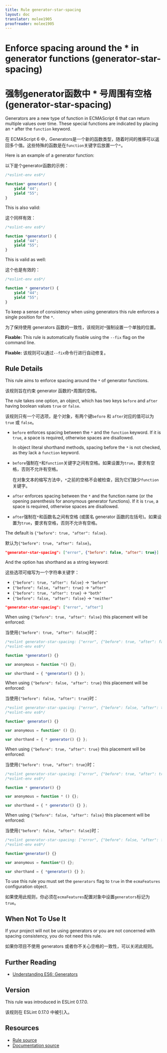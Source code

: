 ```yaml
---
title: Rule generator-star-spacing
layout: doc
translator: molee1905
proofreader: molee1905
---
```

<!-- Note: No pull requests accepted for this file. See README.md in the root directory for details. -->

# Enforce spacing around the * in generator functions (generator-star-spacing)

# 强制generator函数中 * 号周围有空格 (generator-star-spacing)

Generators are a new type of function in ECMAScript 6 that can return multiple values over time.
These special functions are indicated by placing an `*` after the `function` keyword.

在 ECMAScript 6 中，Generators是一个新的函数类型，随着时间的推移可以返回多个值。这些特殊的函数是在`function`关键字后放置一个`*`。

Here is an example of a generator function:

以下是个generator函数的示例：

```js
/*eslint-env es6*/

function* generator() {
    yield "44";
    yield "55";
}
```

This is also valid:

这个同样有效：

```js
/*eslint-env es6*/

function *generator() {
    yield "44";
    yield "55";
}
```

This is valid as well:

这个也是有效的：

```js
/*eslint-env es6*/

function * generator() {
    yield "44";
    yield "55";
}
```

To keep a sense of consistency when using generators this rule enforces a single position for the `*`.

为了保持使用 generators 函数的一致性，该规则对`*`强制设置一个单独的位置。

**Fixable:** This rule is automatically fixable using the `--fix` flag on the command line.

**Fixable:** 该规则可以通过`--fix`命令行进行自动修复。

## Rule Details

This rule aims to enforce spacing around the `*` of generator functions.

该规则旨在约束 generator 函数的`*`周围的空格。

The rule takes one option, an object, which has two keys `before` and `after` having boolean values `true` or `false`.

该规则只有一个可选项，是个对象，有两个键`before` 和 `after`对应的值可以为`true` 或 `false`。

* `before` enforces spacing between the `*` and the `function` keyword.
  If it is `true`, a space is required, otherwise spaces are disallowed.

  In object literal shorthand methods, spacing before the `*` is not checked, as they lack a `function` keyword.

* `before`强制在`*`和`function`关键字之间有空格。如果设置为`true`，要求有空格，否则不允许有空格。
  
  在对象文本的缩写方法中，`*`之前的空格不会被检查，因为它们缺少`function`关键字。

* `after` enforces spacing between the `*` and the function name (or the opening parenthesis for anonymous generator functions).
  If it is `true`, a space is required, otherwise spaces are disallowed.

* `after`强制在`*`和函数名之间有空格 (或匿名 generator 函数的左括号)。如果设置为`true`，要求有空格，否则不允许有空格。

 
The default is `{"before": true, "after": false}`.

默认为`{"before": true, "after": false}`。

```json
"generator-star-spacing": ["error", {"before": false, "after": true}]
```

And the option has shorthand as a string keyword:

这些选项可缩写为一个字符串关键字：

* `{"before": true, "after": false}` → `"before"`
* `{"before": false, "after": true}` → `"after"`
* `{"before": true, "after": true}` → `"both"`
* `{"before": false, "after": false}` → `"neither"`

```json
"generator-star-spacing": ["error", "after"]
```

When using `{"before": true, "after": false}` this placement will be enforced:

当使用`{"before": true, "after": false}`时：

```js
/*eslint generator-star-spacing: ["error", {"before": true, "after": false}]*/
/*eslint-env es6*/

function *generator() {}

var anonymous = function *() {};

var shorthand = { *generator() {} };
```

When using `{"before": false, "after": true}` this placement will be enforced:

当使用`{"before": false, "after": true}`时：

```js
/*eslint generator-star-spacing: ["error", {"before": false, "after": true}]*/
/*eslint-env es6*/

function* generator() {}

var anonymous = function* () {};

var shorthand = { * generator() {} };
```

When using `{"before": true, "after": true}` this placement will be enforced:

当使用`{"before": true, "after": true}`时：

```js
/*eslint generator-star-spacing: ["error", {"before": true, "after": true}]*/
/*eslint-env es6*/

function * generator() {}

var anonymous = function * () {};

var shorthand = { * generator() {} };
```

When using `{"before": false, "after": false}` this placement will be enforced:

当使用`{"before": false, "after": false}`时：

```js
/*eslint generator-star-spacing: ["error", {"before": false, "after": false}]*/
/*eslint-env es6*/

function*generator() {}

var anonymous = function*() {};

var shorthand = { *generator() {} };
```

To use this rule you must set the `generators` flag to `true` in the `ecmaFeatures` configuration object.

如果使用此规则，你必须在`ecmaFeatures`配置对象中设置`generators`标记为`true`。

## When Not To Use It

If your project will not be using generators or you are not concerned with spacing consistency, you do not need this rule.

如果你项目不使用 generators 或者你不关心空格的一致性，可以关闭此规则。

## Further Reading

* [Understanding ES6: Generators](https://leanpub.com/understandinges6/read/#leanpub-auto-generators)

## Version

This rule was introduced in ESLint 0.17.0.

该规则在 ESLint 0.17.0 中被引入。

## Resources

* [Rule source](https://github.com/eslint/eslint/tree/master/lib/rules/generator-star-spacing.js)
* [Documentation source](https://github.com/eslint/eslint/tree/master/docs/rules/generator-star-spacing.md)
